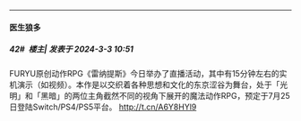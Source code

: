 ﻿
*****

####  医生狼多  
##### 42#         楼主| 发表于 2024-3-3 10:51

FURYU原创动作RPG《雷纳提斯》今日举办了直播活动，其中有15分钟左右的实机演示（如视频）。本作是以交织着各种思想和文化的东京涩谷为舞台，处于「光明」和「黑暗」的两位主角截然不同的视角下展开的魔法动作RPG，预定于7月25日登陆Switch/PS4/PS5平台。 http://t.cn/A6Y8HYl9 ​​​

